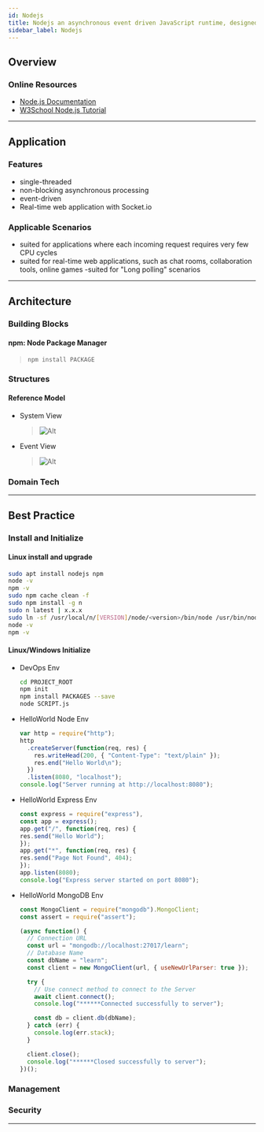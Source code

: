 ```yaml
---
id: Nodejs
title: Nodejs an asynchronous event driven JavaScript runtime, designed to build scalable network applications
sidebar_label: Nodejs
---
```


## Overview

### Online Resources

- [Node.js Documentation](https://nodejs.org/en/docs/guides/)
- [W3School Node.js Tutorial](https://www.w3schools.com/nodejs/)

---

## Application

### Features

- single-threaded
- non-blocking asynchronous processing
- event-driven
- Real-time web application with Socket.io

### Applicable Scenarios

- suited for applications where each incoming request requires very few CPU cycles
- suited for real-time web applications, such as chat rooms, collaboration tools, online games
  -suited for "Long polling" scenarios

---

## Architecture

### Building Blocks

#### npm: Node Package Manager

> `npm install PACKAGE`

### Structures

#### Reference Model

- System View
  > ![Alt](/img/Nodejs-Architecture-01.png "Nodejs Architecture")
- Event View
  > ![Alt](/img/Nodejs-Architecture-02.png "Nodejs Architecture")

### Domain Tech

---

## Best Practice

### Install and Initialize

#### Linux install and upgrade

```bash
sudo apt install nodejs npm
node -v
npm -v
sudo npm cache clean -f
sudo npm install -g n
sudo n latest | x.x.x
sudo ln -sf /usr/local/n/[VERSION]/node/<version>/bin/node /usr/bin/node
node -v
npm -v
```

#### Linux/Windows Initialize

- DevOps Env

  ```bash
  cd PROJECT_ROOT
  npm init
  npm install PACKAGES --save
  node SCRIPT.js
  ```

- HelloWorld Node Env

  ```javascript
  var http = require("http");
  http
    .createServer(function(req, res) {
      res.writeHead(200, { "Content-Type": "text/plain" });
      res.end("Hello World\n");
    })
    .listen(8080, "localhost");
  console.log("Server running at http://localhost:8080");
  ```

- HelloWorld Express Env

  ```javascript
  const express = require("express"),
  const app = express();
  app.get("/", function(req, res) {
  res.send("Hello World");
  });
  app.get("*", function(req, res) {
  res.send("Page Not Found", 404);
  });
  app.listen(8080);
  console.log("Express server started on port 8080");
  ```

- HelloWorld MongoDB Env

  ```javascript
  const MongoClient = require("mongodb").MongoClient;
  const assert = require("assert");

  (async function() {
    // Connection URL
    const url = "mongodb://localhost:27017/learn";
    // Database Name
    const dbName = "learn";
    const client = new MongoClient(url, { useNewUrlParser: true });

    try {
      // Use connect method to connect to the Server
      await client.connect();
      console.log("******Connected successfully to server");

      const db = client.db(dbName);
    } catch (err) {
      console.log(err.stack);
    }

    client.close();
    console.log("******Closed successfully to server");
  })();
  ```

### Management

### Security

---

```

```
